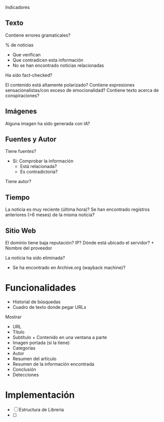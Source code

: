 Indicadores
## Texto
Contiene errores gramaticales?

% de noticias
- Que verifican
- Que contradicen esta información
- No se han encontrado noticias relacionadas

Ha sido fact-checked?

El contenido está altamente polarizado?
Contiene expresiones sensacionalistas/con exceso de emocionalidad?
Contiene texto acerca de conspiraciones?
## Imágenes
Alguna imagen ha sido generada con IA?
## Fuentes y Autor
Tiene fuentes?
- Si: Comprobar la información
	- Está relacionada?
	- Es contradictoria?

Tiene autor?
## Tiempo
La noticia es muy reciente (última hora)?
Se han encontrado registros anteriores (>6 meses) de la misma noticia?
## Sitio Web
El dominio tiene baja reputación?
IP? Dónde está ubicado el servidor? + Nombre del proveedor

La noticia ha sido eliminada?
- Se ha encontrado en Archive.org (wayback machine)?
# Funcionalidades
- Historial de búsquedas
- Cuadro de texto donde pegar URLs

Mostrar
- URL
- Título
- Subtítulo + Contenido en una ventana a parte
- Imagen portada (si la tiene)
- Categorías
- Autor
- Resumen del artículo
- Resumen de la información encontrada
- Conclusión
- Detecciones

# Implementación
- [ ] Estructura de Librería
- [ ] 